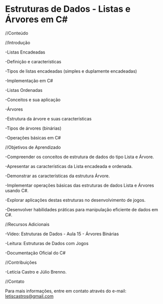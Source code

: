 # Estruturas de Dados - Listas e Árvores em C#

//Conteúdo

//Introdução

-Listas Encadeadas

-Definição e características

-Tipos de listas encadeadas (simples e duplamente encadeadas)

-Implementação em C#

-Listas Ordenadas

-Conceitos e sua aplicação

-Árvores

-Estrutura da árvore e suas características

-Tipos de árvores (binárias)

-Operações básicas em C#



//Objetivos de Aprendizado

-Compreender os conceitos de estrutura de dados do tipo Lista e Árvore.

-Apresentar as características da Lista encadeada e ordenada.

-Demonstrar as características da estrutura Árvore.

-Implementar operações básicas das estruturas de dados Lista e Árvores usando C#.

-Explorar aplicações destas estruturas no desenvolvimento de jogos.

-Desenvolver habilidades práticas para manipulação eficiente de dados em C#.





//Recursos Adicionais

-Vídeo: Estruturas de Dados - Aula 15 - Árvores Binárias

-Leitura: Estruturas de Dados com Jogos

-Documentação Oficial do C#



//Contribuições

-Letícia Castro e Júlio Brenno.


//Contato

Para mais informações, entre em contato através do e-mail: letiscastros@gmail.com
